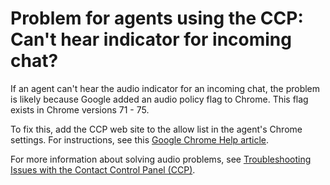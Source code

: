 # Problem for agents using the CCP: Can't hear indicator for incoming chat?<a name="ts-audio-chat-indicator"></a>

If an agent can't hear the audio indicator for an incoming chat, the problem is likely because Google added an audio policy flag to Chrome\. This flag exists in Chrome versions 71 \- 75\. 

To fix this, add the CCP web site to the allow list in the agent's Chrome settings\. For instructions, see this [Google Chrome Help article](https://support.google.com/chrome/answer/114662)\.

For more information about solving audio problems, see [Troubleshooting Issues with the Contact Control Panel \(CCP\)](troubleshooting.md)\. 